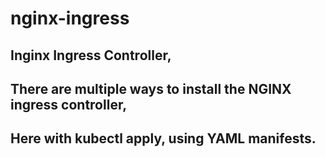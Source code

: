 # nginx-ingress
## Inginx Ingress Controller,
## There are multiple ways to install the NGINX ingress controller,
## Here with kubectl apply, using YAML manifests.
